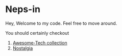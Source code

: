 # Neps-in

Hey, Welcome to my code. Feel free to move around.

You should certainly checkout 

1. [Awesome-Tech collection](https://github.com/neps-in/awesome-tech) 
2. [Nostalgia](https://github.com/neps-in/nostalgia)

